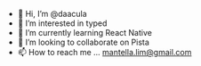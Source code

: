 - 👋 Hi, I’m @daacula
- 👀 I’m interested in typed
- 🌱 I’m currently learning React Native
- 💞️ I’m looking to collaborate on Pista 
- 📫 How to reach me ... mantella.lim@gmail.com

<!---
daacula/daacula is a ✨ special ✨ repository because its `README.md` (this file) appears on your GitHub profile.
You can click the Preview link to take a look at your changes.
--->
